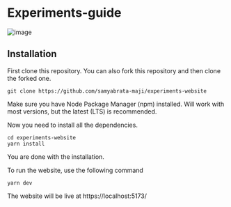 # Experiments-guide

![image](https://github.com/samyabrata-maji/experiments-website/blob/main/preview/dasboard.png)

## Installation

First clone this repository. You can also fork this repository and then clone the forked one.

```
git clone https://github.com/samyabrata-maji/experiments-website
```

Make sure you have Node Package Manager (npm) installed. Will work with most versions, but the latest (LTS) is recommended.

Now you need to install all the dependencies.
```
cd experiments-website
yarn install
```

You are done with the installation.

To run the website, use the following command
```
yarn dev
```

The website will be live at https://localhost:5173/
